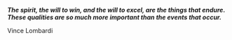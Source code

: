 _**The spirit, the will to win, and the will to excel, are the things that endure. These qualities are so much more important than the events that occur.**_

Vince Lombardi